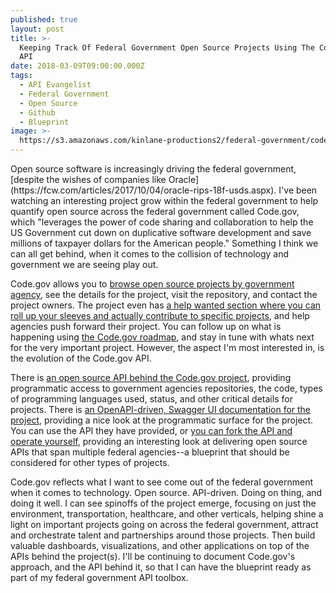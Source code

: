 ```yaml
---
published: true
layout: post
title: >-
  Keeping Track Of Federal Government Open Source Projects Using The Code.gov
  API
date: 2018-03-09T09:00:00.000Z
tags:
  - API Evangelist
  - Federal Government
  - Open Source
  - Github
  - Blueprint
image: >-
  https://s3.amazonaws.com/kinlane-productions2/federal-government/code-gov/code-gov-screenshot.png
---
```

<p></p>Open source software is increasingly driving the federal government, [despite the wishes of companies like Oracle](https://fcw.com/articles/2017/10/04/oracle-rips-18f-usds.aspx). I've been watching an interesting project grow within the federal government to help quantify open source across the federal government called Code.gov, which "leverages the power of code sharing and collaboration to help the US Government cut down on duplicative software development and save millions of taxpayer dollars for the American people." Something I think we can all get behind, when it comes to the collision of technology and government we are seeing play out.

Code.gov allows you to [browse open source projects by government agency](https://code.gov/#/explore-code), see the details for the project, visit the repository, and contact the project owners. The project even has [a help wanted section where you can roll up your sleeves and actually contribute to specific projects](https://code.gov/#/help-wanted), and help agencies push forward their project. You can follow up on what is happening using [the Code.gov roadmap](https://code.gov/#/roadmap), and stay in tune with whats next for the very important project. However, the aspect I'm most interested in, is the evolution of the Code.gov API.

There is [an open source API behind the Code.gov project](https://github.com/GSA/code-gov-api), providing programmatic access to government agencies repositories, the code, types of programming languages used, status, and other critical details for projects. There is [an OpenAPI-driven, Swagger UI documentation for the project](https://api.code.gov/docs/), providing a nice look at the programmatic surface for the project. You can use the API they have provided, or [you can fork the API and operate yourself](https://github.com/GSA/code-gov-api), providing an interesting look at delivering open source APIs that span multiple federal agencies--a blueprint that should be considered for other types of projects.

Code.gov reflects what I want to see come out of the federal government when it comes to technology. Open source. API-driven. Doing on thing, and doing it well. I can see spinoffs of the project emerge, focusing on just the environment, transportation, healthcare, and other verticals, helping shine a light on important projects going on across the federal government, attract and orchestrate talent and partnerships around those projects. Then build valuable dashboards, visualizations, and other applications on top of the APIs behind the project(s). I'll be continuing to document Code.gov's approach, and the API behind it, so that I can have the blueprint ready as part of my federal government API toolbox.
